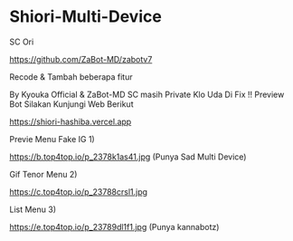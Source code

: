 # Shiori-Multi-Device
SC Ori

https://github.com/ZaBot-MD/zabotv7

Recode & Tambah beberapa fitur

By Kyouka Official &amp; ZaBot-MD SC masih Private Klo Uda Di Fix  !! Preview Bot Silakan Kunjungi Web Berikut

https://shiori-hashiba.vercel.app


Previe Menu 
Fake IG
1)

https://b.top4top.io/p_2378k1as41.jpg (Punya Sad Multi Device)

Gif Tenor Menu
2)

https://c.top4top.io/p_23788crsl1.jpg

List Menu
3)

https://e.top4top.io/p_23789dl1f1.jpg (Punya kannabotz)
